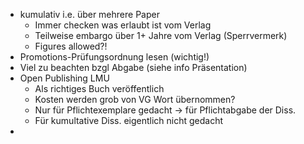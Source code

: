 - kumulativ i.e. über mehrere Paper
	- Immer checken was erlaubt ist vom Verlag
	- Teilweise embargo über 1+ Jahre vom Verlag (Sperrvermerk)
	- Figures allowed?!
- Promotions-Prüfungsordnung lesen (wichtig!)
- Viel zu beachten bzgl Abgabe (siehe info Präsentation)
- Open Publishing LMU
	- Als richtiges Buch veröffentlich
	- Kosten werden grob von VG Wort übernommen?
	- Nur für Pflichtexemplare gedacht -> für Pflichtabgabe der Diss.
	- Für kumultative Diss. eigentlich nicht gedacht
- 